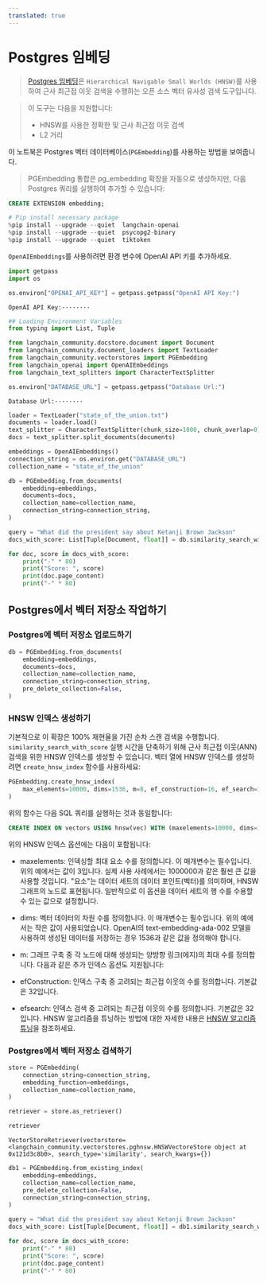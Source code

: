 ```yaml
---
translated: true
---
```


# Postgres 임베딩

> [Postgres 임베딩](https://github.com/neondatabase/pg_embedding)은 `Hierarchical Navigable Small Worlds (HNSW)`를 사용하여 근사 최근접 이웃 검색을 수행하는 오픈 소스 벡터 유사성 검색 도구입니다.

>이 도구는 다음을 지원합니다:
>- HNSW를 사용한 정확한 및 근사 최근접 이웃 검색
>- L2 거리

이 노트북은 Postgres 벡터 데이터베이스(`PGEmbedding`)를 사용하는 방법을 보여줍니다.

> PGEmbedding 통합은 pg_embedding 확장을 자동으로 생성하지만, 다음 Postgres 쿼리를 실행하여 추가할 수 있습니다:

```sql
CREATE EXTENSION embedding;
```

```python
# Pip install necessary package
%pip install --upgrade --quiet  langchain-openai
%pip install --upgrade --quiet  psycopg2-binary
%pip install --upgrade --quiet  tiktoken
```

`OpenAIEmbeddings`를 사용하려면 환경 변수에 OpenAI API 키를 추가하세요.

```python
import getpass
import os

os.environ["OPENAI_API_KEY"] = getpass.getpass("OpenAI API Key:")
```

```output
OpenAI API Key:········
```

```python
## Loading Environment Variables
from typing import List, Tuple
```

```python
from langchain_community.docstore.document import Document
from langchain_community.document_loaders import TextLoader
from langchain_community.vectorstores import PGEmbedding
from langchain_openai import OpenAIEmbeddings
from langchain_text_splitters import CharacterTextSplitter
```

```python
os.environ["DATABASE_URL"] = getpass.getpass("Database Url:")
```

```output
Database Url:········
```

```python
loader = TextLoader("state_of_the_union.txt")
documents = loader.load()
text_splitter = CharacterTextSplitter(chunk_size=1000, chunk_overlap=0)
docs = text_splitter.split_documents(documents)

embeddings = OpenAIEmbeddings()
connection_string = os.environ.get("DATABASE_URL")
collection_name = "state_of_the_union"
```

```python
db = PGEmbedding.from_documents(
    embedding=embeddings,
    documents=docs,
    collection_name=collection_name,
    connection_string=connection_string,
)

query = "What did the president say about Ketanji Brown Jackson"
docs_with_score: List[Tuple[Document, float]] = db.similarity_search_with_score(query)
```

```python
for doc, score in docs_with_score:
    print("-" * 80)
    print("Score: ", score)
    print(doc.page_content)
    print("-" * 80)
```

## Postgres에서 벡터 저장소 작업하기

### Postgres에 벡터 저장소 업로드하기

```python
db = PGEmbedding.from_documents(
    embedding=embeddings,
    documents=docs,
    collection_name=collection_name,
    connection_string=connection_string,
    pre_delete_collection=False,
)
```

### HNSW 인덱스 생성하기

기본적으로 이 확장은 100% 재현율을 가진 순차 스캔 검색을 수행합니다. `similarity_search_with_score` 실행 시간을 단축하기 위해 근사 최근접 이웃(ANN) 검색을 위한 HNSW 인덱스를 생성할 수 있습니다. 벡터 열에 HNSW 인덱스를 생성하려면 `create_hnsw_index` 함수를 사용하세요:

```python
PGEmbedding.create_hnsw_index(
    max_elements=10000, dims=1536, m=8, ef_construction=16, ef_search=16
)
```

위의 함수는 다음 SQL 쿼리를 실행하는 것과 동일합니다:

```sql
CREATE INDEX ON vectors USING hnsw(vec) WITH (maxelements=10000, dims=1536, m=3, efconstruction=16, efsearch=16);
```

위의 HNSW 인덱스 옵션에는 다음이 포함됩니다:

- maxelements: 인덱싱할 최대 요소 수를 정의합니다. 이 매개변수는 필수입니다. 위의 예에서는 값이 3입니다. 실제 사용 사례에서는 1000000과 같은 훨씬 큰 값을 사용할 것입니다. "요소"는 데이터 세트의 데이터 포인트(벡터)를 의미하며, HNSW 그래프의 노드로 표현됩니다. 일반적으로 이 옵션을 데이터 세트의 행 수를 수용할 수 있는 값으로 설정합니다.
- dims: 벡터 데이터의 차원 수를 정의합니다. 이 매개변수는 필수입니다. 위의 예에서는 작은 값이 사용되었습니다. OpenAI의 text-embedding-ada-002 모델을 사용하여 생성된 데이터를 저장하는 경우 1536과 같은 값을 정의해야 합니다.
- m: 그래프 구축 중 각 노드에 대해 생성되는 양방향 링크(에지)의 최대 수를 정의합니다.
다음과 같은 추가 인덱스 옵션도 지원됩니다:

- efConstruction: 인덱스 구축 중 고려되는 최근접 이웃의 수를 정의합니다. 기본값은 32입니다.
- efsearch: 인덱스 검색 중 고려되는 최근접 이웃의 수를 정의합니다. 기본값은 32입니다.
HNSW 알고리즘을 튜닝하는 방법에 대한 자세한 내용은 [HNSW 알고리즘 튜닝](https://neon.tech/docs/extensions/pg_embedding#tuning-the-hnsw-algorithm)을 참조하세요.

### Postgres에서 벡터 저장소 검색하기

```python
store = PGEmbedding(
    connection_string=connection_string,
    embedding_function=embeddings,
    collection_name=collection_name,
)

retriever = store.as_retriever()
```

```python
retriever
```

```output
VectorStoreRetriever(vectorstore=<langchain_community.vectorstores.pghnsw.HNSWVectoreStore object at 0x121d3c8b0>, search_type='similarity', search_kwargs={})
```

```python
db1 = PGEmbedding.from_existing_index(
    embedding=embeddings,
    collection_name=collection_name,
    pre_delete_collection=False,
    connection_string=connection_string,
)

query = "What did the president say about Ketanji Brown Jackson"
docs_with_score: List[Tuple[Document, float]] = db1.similarity_search_with_score(query)
```

```python
for doc, score in docs_with_score:
    print("-" * 80)
    print("Score: ", score)
    print(doc.page_content)
    print("-" * 80)
```
